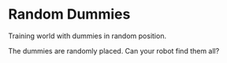 # Random Dummies

Training world with dummies in random position.

The dummies are randomly placed. Can your robot find them all?
